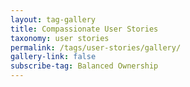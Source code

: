 ```yaml
---
layout: tag-gallery
title: Compassionate User Stories
taxonomy: user stories
permalink: /tags/user-stories/gallery/
gallery-link: false
subscribe-tag: Balanced Ownership
---
```

